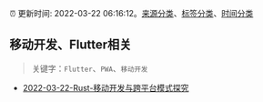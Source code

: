 :alarm_clock: 更新时间: 2022-03-22 06:16:12。[来源分类](../README.md)、[标签分类](../TAGS.md)、[时间分类](../TIMELINE.md)

## 移动开发、Flutter相关


> 关键字：`Flutter`、`PWA`、`移动开发`



- [2022-03-22-Rust-移动开发与跨平台模式探究](https://toutiao.io/k/3qhp8rv) 